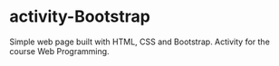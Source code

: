 # activity-Bootstrap
Simple web page built with HTML, CSS and Bootstrap. Activity for the course Web Programming.
